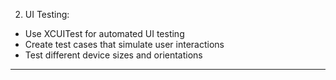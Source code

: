 2. UI Testing:

* Use XCUITest for automated UI testing
* Create test cases that simulate user interactions
* Test different device sizes and orientations

- - - -

